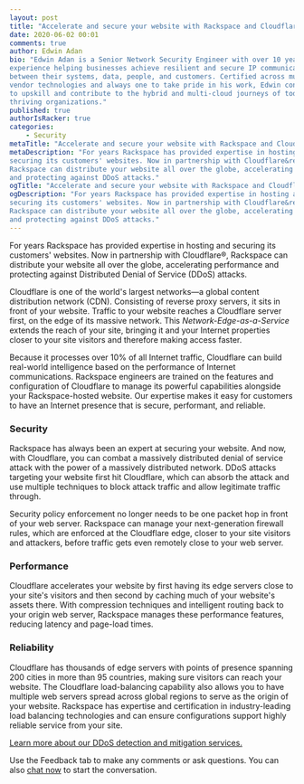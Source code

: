 ```yaml
---
layout: post
title: "Accelerate and secure your website with Rackspace and Cloudflare"
date: 2020-06-02 00:01
comments: true
author: Edwin Adan
bio: "Edwin Adan is a Senior Network Security Engineer with over 10 years of
experience helping businesses achieve resilient and secure IP communications
between their systems, data, people, and customers. Certified across multiple
vendor technologies and always one to take pride in his work, Edwin continues
to upskill and contribute to the hybrid and multi-cloud journeys of today's
thriving organizations."
published: true
authorIsRacker: true
categories:
    - Security
metaTitle: "Accelerate and secure your website with Rackspace and Cloudflare"
metaDescription: "For years Rackspace has provided expertise in hosting and
securing its customers' websites. Now in partnership with Cloudflare&reg;,
Rackspace can distribute your website all over the globe, accelerating performance
and protecting against DDoS attacks."
ogTitle: "Accelerate and secure your website with Rackspace and Cloudflare"
ogDescription: "For years Rackspace has provided expertise in hosting and
securing its customers' websites. Now in partnership with Cloudflare&reg;,
Rackspace can distribute your website all over the globe, accelerating performance
and protecting against DDoS attacks."
---
```


For years Rackspace has provided expertise in hosting and securing its customers'
websites. Now in partnership with Cloudflare&reg;, Rackspace can distribute your
website all over the globe, accelerating performance and protecting against
Distributed Denial of Service (DDoS) attacks.

<!-- more -->

Cloudflare is one of the world's largest networks&mdash;a global content
distribution network (CDN). Consisting of reverse proxy servers, it sits in front
of your website. Traffic to your website reaches a Cloudflare server first,
on the edge of its massive network. This *Network-Edge-as-a-Service* extends the
reach of your site, bringing it and your Internet properties closer to your site
visitors and therefore making access faster.

Because it processes over 10% of all Internet traffic, Cloudflare can build
real-world intelligence based on the performance of Internet communications.
Rackspace engineers are trained on the features and configuration of Cloudflare
to manage its powerful capabilities alongside your Rackspace-hosted website.
Our expertise makes it easy for customers to have an Internet presence that is
secure, performant, and reliable.

### Security

Rackspace has always been an expert at securing your website. And now, with
Cloudflare, you can combat a massively distributed denial of service attack with
the power of a massively distributed network. DDoS attacks targeting your website
first hit Cloudflare, which can absorb the attack and use multiple techniques
to block attack traffic and allow legitimate traffic through.

Security policy enforcement no longer needs to be one packet hop in front of your
web server. Rackspace can manage your next-generation firewall rules, which are
enforced at the Cloudflare edge, closer to your site visitors and attackers,
before traffic gets even remotely close to your web server.

### Performance

Cloudflare accelerates your website by first having its edge servers close to
your site's visitors and then second by caching much of your website's assets there.
With compression techniques and intelligent routing back to your origin web
server, Rackspace manages these performance features, reducing latency and
page-load times.

### Reliability

Cloudflare has thousands of edge servers with points of presence spanning 200
cities in more than 95 countries, making sure visitors can reach your website.
The Cloudflare load-balancing capability also allows you to have multiple web
servers spread across global regions to serve as the origin of your website.
Rackspace has expertise and certification in industry-leading load balancing
technologies and can ensure configurations support highly reliable service
from your site.

<a class="cta purple" id="cta" href="https://www.rackspace.com/en-gb/security/tools/ddos-mitigation">Learn more about our DDoS detection and mitigation services.</a>

Use the Feedback tab to make any comments or ask questions. You can also
[chat now](https://www.rackspace.com/#chat) to start the conversation.
